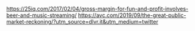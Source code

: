 https://25iq.com/2017/02/04/gross-margin-for-fun-and-profit-involves-beer-and-music-streaming/
https://avc.com/2019/09/the-great-public-market-reckoning/?utm_source=dlvr.it&utm_medium=twitter
